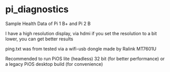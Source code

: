 # pi_diagnostics
Sample Health Data of Pi 1 B+ and Pi 2 B

I have a high resolution display, via hdmi if you set the resolution to a bit lower, you can get better results

ping.txt was from tested via a wifi-usb dongle made by Ralink MT7601U

Recommended to run PiOS lite (headless) 32 bit (for better performance) or a legacy PiOS desktop build (for convenience)